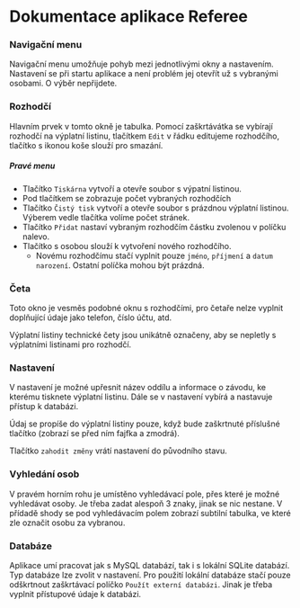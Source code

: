 ﻿# Dokumentace aplikace Referee

### Navigační menu

Navigační menu umožňuje pohyb mezi jednotlivými okny a nastavením. Nastavení se při startu aplikace a není problém jej otevřít už s vybranými osobami. O výběr nepřijdete.

### Rozhodčí

Hlavním prvek v tomto okně je tabulka. Pomocí zaškrtávátka se vybírají rozhodčí na výplatní listinu, tlačítkem ``Edit`` v řádku editujeme rozhodčího, tlačítko s ikonou koše slouží pro smazání.

##### Pravé menu

- Tlačítko ``Tiskárna`` vytvoří a otevře soubor s výpatní listinou.
- Pod tlačítkem se zobrazuje počet vybraných rozhodčích
- Tlačítko ``Čistý tisk`` vytvoří a otevře soubor s prázdnou výplatní listinou. Výberem vedle tlačítka volíme počet stránek.
- Tlačítko ``Přidat`` nastaví vybraným rozhodčím částku zvolenou v políčku nalevo.
- Tlačítko s osobou slouží k vytvoření nového rozhodčího.
  - Novému rozhodčímu stačí vyplnit pouze ``jméno``, ``příjmení`` a ``datum narození``. Ostatní políčka mohou být prázdná.

### Četa

Toto okno je vesměs podobné oknu s rozhodčími, pro četaře nelze vyplnit doplňující údaje jako telefon, číslo účtu, atd.

Výplatní listiny technické čety jsou unikátně označeny, aby se nepletly s výplatními listinami pro rozhodčí.

### Nastavení

V nastavení je možné upřesnit název oddílu a informace o závodu, ke kterému tisknete výplatní listinu. Dále se v nastavení vybírá a nastavuje přístup k databázi.

Údaj se propíše do výplatní listiny pouze, když bude zaškrtnuté příslušné tlačítko (zobrazí se před ním fajfka a zmodrá). 

Tlačítko ``zahodit změny`` vrátí nastavení do původního stavu.

### Vyhledání osob

V pravém horním rohu je umístěno vyhledávací pole, přes které je možné vyhledávat osoby. Je třeba zadat alespoň 3 znaky, jinak se nic nestane. V přídadě shody se pod vyhledávacím polem zobrazí subtilní tabulka, ve které zle označit osobu za vybranou.

### Databáze

Aplikace umí pracovat jak s MySQL databází, tak i s lokální SQLite databází. Typ databáze lze zvolit v nastavení. Pro použití lokální databáze stačí pouze odškrtnout zaškrtávací políčko ``Použít externí databázi``. Jinak je třeba vyplnit přístupové údaje k databázi.
